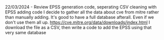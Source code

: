 22/03/2024 - Review EPSS generation code, seperating CSV cleaning with EPSS adding code
I decide to gather all the data about cve from mitre rather than manually adding.
It's good to have a full database afterall. Even if we don't use them all up.
https://cve.mitre.org/data/downloads/index.html
I download the file as a CSV, then write a code to add the EPSS using that very same database

